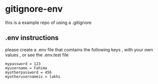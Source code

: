# gitignore-env
this is a example repo of using a .gitignore



## .env instructions
please create a .env file that comtains the following keys , with your own values , or see the .env.test file 
```
mypassword = 123
myusername = Fahima
myotherpassword = 456
myotherusernameis = lakhi
```